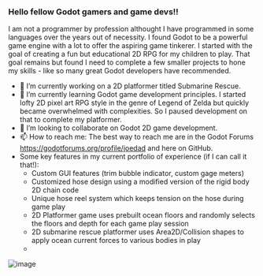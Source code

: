 ### Hello fellow Godot gamers and game devs!!

I am not a programmer by profession althought I have programmed in some languages over the years out of necessity.  I found Godot to be a powerful game engine with a lot to offer the aspiring game tinkerer.  I started with the goal of creating a fun but educational 2D RPG for my children to play.  That goal remains but found I need to complete a few smaller projects to hone my skills - like so many great Godot developers have recommended.

- 🔭 I’m currently working on a 2D platformer titled Submarine Rescue.
- 🌱 I’m currently learning Godot game development principles.  I started lofty 2D pixel art RPG style in the genre of Legend of Zelda but quickly became overwhelmed with complexities.  So I paused development on that to complete my platformer.
- 👯 I’m looking to collaborate on Godot 2D game development.
- 📫 How to reach me: The best way to reach me are in the Godot Forums https://godotforums.org/profile/joedad and here on GitHub.
- Some key features in my current portfolio of experience (if I can call it that!):
    - Custom GUI features (trim bubble indicator, custom gage meters)
    - Customized hose design using a modified version of the rigid body 2D chain code
    - Unique hose reel system which keeps tension on the hose during game play
    - 2D Platformer game uses prebuilt ocean floors and randomly selects the floors and depth for each game play session
    - 2D submarine rescue platformer uses Area2D/Collision shapes to apply ocean current forces to various bodies in play
    - 


![image](https://user-images.githubusercontent.com/102122905/165116671-65dde5b8-3808-42e0-91b1-9252f178305c.png)
